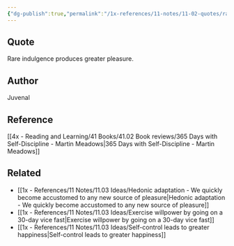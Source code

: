 ```yaml
---
{"dg-publish":true,"permalink":"/1x-references/11-notes/11-02-quotes/rare-indulgence-produces-greater-pleasure-juvenal/","title":"Rare indulgence produces greater pleasure - Juvenal","created":"2024-02-23T17:18:13.286+03:00","updated":"2024-02-23T17:19:34.902+03:00"}
---
```



## Quote
Rare indulgence produces greater pleasure.

## Author
Juvenal

## Reference
[[4x - Reading and Learning/41 Books/41.02 Book reviews/365 Days with Self-Discipline - Martin Meadows\|365 Days with Self-Discipline - Martin Meadows]]

## Related
- [[1x - References/11 Notes/11.03 Ideas/Hedonic adaptation - We quickly become accustomed to any new source of pleasure\|Hedonic adaptation - We quickly become accustomed to any new source of pleasure]]
- [[1x - References/11 Notes/11.03 Ideas/Exercise willpower by going on a 30-day vice fast\|Exercise willpower by going on a 30-day vice fast]]
- [[1x - References/11 Notes/11.03 Ideas/Self-control leads to greater happiness\|Self-control leads to greater happiness]]